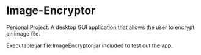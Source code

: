 # Image-Encryptor
Personal Project: A desktop GUI application that allows the user to encrypt an image file.

Executable jar file ImageEncryptor.jar included to test out the app.
